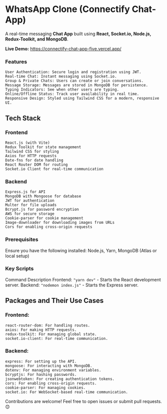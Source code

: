 # WhatsApp Clone (Connectify Chat-App)
A real-time messaging **Chat App** built using **React, Socket.io, Node.js, Redux-Toolkit, and MongoDB**.

 **Live Demo:** https://connectify-chat-app-five.vercel.app/

### Features
    User Authentication: Secure login and registration using JWT.
    Real-time Chat: Instant messaging using Socket.io.
    Group & Private Chats: Users can create or join conversations.
    Message Storage: Messages are stored in MongoDB for persistence.
    Typing Indicators: See when other users are typing.
    Online/Offline Status: Track user availability in real time.
    Responsive Design: Styled using Tailwind CSS for a modern, responsive UI.

## Tech Stack

### Frontend
    React.js (with Vite)
    Redux Toolkit for state management
    Tailwind CSS for styling
    Axios for HTTP requests
    Date-fns for date handling
    React Router DOM for routing
    Socket.io Client for real-time communication
### Backend
    Express.js for API
    MongoDB with Mongoose for database
    JWT for authentication
    Multer for file uploads
    Bcrypt.js for password encryption
    AWS for secure storage
    Cookie-parser for cookie management
    Image-downloader for downloading images from URLs
    Cors for enabling cross-origin requests

### Prerequisites
Ensure you have the following installed:
    Node.js,
    Yarn,
    MongoDB (Atlas or local setup)

### Key Scripts
Command	Description
    Frontend: `"yarn dev"` - Starts the React development server.
    Backend: `"nodemon index.js"` - Starts the Express server.

## Packages and Their Use Cases

  ###  Frontend:
    react-router-dom: For handling routes.
    axios: For making HTTP requests.
    redux-toolkit: For managing global state.
    socket.io-client: For real-time communication.

   ### Backend:
    express: For setting up the API.
    mongoose: For interacting with MongoDB.
    dotenv: For managing environment variables.
    bcryptjs: For hashing passwords.
    jsonwebtoken: For creating authentication tokens.
    cors: For enabling cross-origin requests.
    cookie-parser: For managing cookies.
    socket.io: For WebSocket-based real-time communication.

Contributions are welcome! Feel free to open issues or submit pull requests.😊

